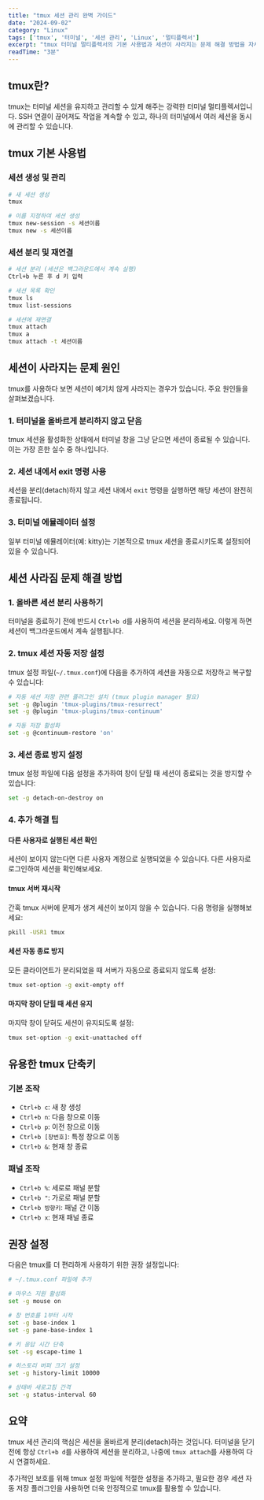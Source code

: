 ```yaml
---
title: "tmux 세션 관리 완벽 가이드"
date: "2024-09-02"
category: "Linux"
tags: ['tmux', '터미널', '세션 관리', 'Linux', '멀티플렉서']
excerpt: "tmux 터미널 멀티플렉서의 기본 사용법과 세션이 사라지는 문제 해결 방법을 자세히 설명합니다."
readTime: "3분"
---
```


## tmux란?

tmux는 터미널 세션을 유지하고 관리할 수 있게 해주는 강력한 터미널 멀티플렉서입니다. SSH 연결이 끊어져도 작업을 계속할 수 있고, 하나의 터미널에서 여러 세션을 동시에 관리할 수 있습니다.

## tmux 기본 사용법

### 세션 생성 및 관리

```bash
# 새 세션 생성
tmux

# 이름 지정하여 세션 생성
tmux new-session -s 세션이름
tmux new -s 세션이름
```

### 세션 분리 및 재연결

```bash
# 세션 분리 (세션은 백그라운드에서 계속 실행)
Ctrl+b 누른 후 d 키 입력

# 세션 목록 확인
tmux ls
tmux list-sessions

# 세션에 재연결
tmux attach
tmux a
tmux attach -t 세션이름
```

## 세션이 사라지는 문제 원인

tmux를 사용하다 보면 세션이 예기치 않게 사라지는 경우가 있습니다. 주요 원인들을 살펴보겠습니다.

### 1. 터미널을 올바르게 분리하지 않고 닫음

tmux 세션을 활성화한 상태에서 터미널 창을 그냥 닫으면 세션이 종료될 수 있습니다. 이는 가장 흔한 실수 중 하나입니다.

### 2. 세션 내에서 exit 명령 사용

세션을 분리(detach)하지 않고 세션 내에서 `exit` 명령을 실행하면 해당 세션이 완전히 종료됩니다.

### 3. 터미널 에뮬레이터 설정

일부 터미널 에뮬레이터(예: kitty)는 기본적으로 tmux 세션을 종료시키도록 설정되어 있을 수 있습니다.

## 세션 사라짐 문제 해결 방법

### 1. 올바른 세션 분리 사용하기

터미널을 종료하기 전에 반드시 `Ctrl+b d`를 사용하여 세션을 분리하세요. 이렇게 하면 세션이 백그라운드에서 계속 실행됩니다.

### 2. tmux 세션 자동 저장 설정

tmux 설정 파일(`~/.tmux.conf`)에 다음을 추가하여 세션을 자동으로 저장하고 복구할 수 있습니다:

```bash
# 자동 세션 저장 관련 플러그인 설치 (tmux plugin manager 필요)
set -g @plugin 'tmux-plugins/tmux-resurrect'
set -g @plugin 'tmux-plugins/tmux-continuum'

# 자동 저장 활성화
set -g @continuum-restore 'on'
```

### 3. 세션 종료 방지 설정

tmux 설정 파일에 다음 설정을 추가하여 창이 닫힐 때 세션이 종료되는 것을 방지할 수 있습니다:

```bash
set -g detach-on-destroy on
```

### 4. 추가 해결 팁

#### 다른 사용자로 실행된 세션 확인

세션이 보이지 않는다면 다른 사용자 계정으로 실행되었을 수 있습니다. 다른 사용자로 로그인하여 세션을 확인해보세요.

#### tmux 서버 재시작

간혹 tmux 서버에 문제가 생겨 세션이 보이지 않을 수 있습니다. 다음 명령을 실행해보세요:

```bash
pkill -USR1 tmux
```

#### 세션 자동 종료 방지

모든 클라이언트가 분리되었을 때 서버가 자동으로 종료되지 않도록 설정:

```bash
tmux set-option -g exit-empty off
```

#### 마지막 창이 닫힐 때 세션 유지

마지막 창이 닫혀도 세션이 유지되도록 설정:

```bash
tmux set-option -g exit-unattached off
```

## 유용한 tmux 단축키

### 기본 조작

- `Ctrl+b c`: 새 창 생성
- `Ctrl+b n`: 다음 창으로 이동
- `Ctrl+b p`: 이전 창으로 이동
- `Ctrl+b [창번호]`: 특정 창으로 이동
- `Ctrl+b &`: 현재 창 종료

### 패널 조작

- `Ctrl+b %`: 세로로 패널 분할
- `Ctrl+b "`: 가로로 패널 분할
- `Ctrl+b 방향키`: 패널 간 이동
- `Ctrl+b x`: 현재 패널 종료

## 권장 설정

다음은 tmux를 더 편리하게 사용하기 위한 권장 설정입니다:

```bash
# ~/.tmux.conf 파일에 추가

# 마우스 지원 활성화
set -g mouse on

# 창 번호를 1부터 시작
set -g base-index 1
set -g pane-base-index 1

# 키 응답 시간 단축
set -sg escape-time 1

# 히스토리 버퍼 크기 설정
set -g history-limit 10000

# 상태바 새로고침 간격
set -g status-interval 60
```

## 요약

tmux 세션 관리의 핵심은 세션을 올바르게 분리(detach)하는 것입니다. 터미널을 닫기 전에 항상 `Ctrl+b d`를 사용하여 세션을 분리하고, 나중에 `tmux attach`를 사용하여 다시 연결하세요. 

추가적인 보호를 위해 tmux 설정 파일에 적절한 설정을 추가하고, 필요한 경우 세션 자동 저장 플러그인을 사용하면 더욱 안정적으로 tmux를 활용할 수 있습니다.